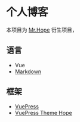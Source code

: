 # 个人博客
本项目为 [Mr.Hope](https://mrhope.site) 衍生项目，

## 语言
- Vue
- [Markdown](https://zh.wikipedia.org/wiki/Markdown)

## 框架
- [VuePress](https://vuepress.vuejs.org/zh/)
- [VuePress Theme Hope](https://vuepress-theme-hope.github.io/zh/)
